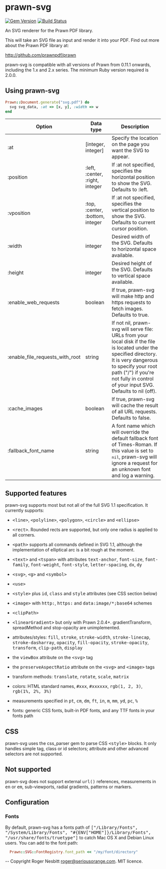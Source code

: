 # prawn-svg

[![Gem Version](https://badge.fury.io/rb/prawn-svg.svg)](https://badge.fury.io/rb/prawn-svg)
[![Build Status](https://travis-ci.org/mogest/prawn-svg.svg?branch=master)](https://travis-ci.org/mogest/prawn-svg)

An SVG renderer for the Prawn PDF library.

This will take an SVG file as input and render it into your PDF.  Find out more about the Prawn PDF library at:

  http://github.com/prawnpdf/prawn 

prawn-svg is compatible with all versions of Prawn from 0.11.1 onwards, including the 1.x and 2.x series.
The minimum Ruby version required is 2.0.0.

## Using prawn-svg

```ruby
Prawn::Document.generate("svg.pdf") do
  svg svg_data, :at => [x, y], :width => w
end
```

Option      | Data type | Description
----------- | --------- | -----------
:at         | [integer, integer] | Specify the location on the page you want the SVG to appear.
:position   | :left, :center, :right, integer | If :at not specified, specifies the horizontal position to show the SVG.  Defaults to :left.
:vposition  | :top, :center, :bottom, integer | If :at not specified, specifies the vertical position to show the SVG.  Defaults to current cursor position.
:width      | integer   | Desired width of the SVG.  Defaults to horizontal space available.
:height     | integer   | Desired height of the SVG.  Defaults to vertical space available.
:enable_web_requests | boolean | If true, prawn-svg will make http and https requests to fetch images.  Defaults to true.
:enable_file_requests_with_root | string | If not nil, prawn-svg will serve file: URLs from your local disk if the file is located under the specified directory. It is very dangerous to specify your root path ("/") if you're not fully in control of your input SVG.  Defaults to nil (off).
:cache_images | boolean   | If true, prawn-svg will cache the result of all URL requests. Defaults to false.
:fallback_font_name | string | A font name which will override the default fallback font of Times-Roman.  If this value is set to <tt>nil</tt>, prawn-svg will ignore a request for an unknown font and log a warning.

## Supported features

prawn-svg supports most but not all of the full SVG 1.1 specification.  It currently supports:

 - <tt>&lt;line&gt;</tt>, <tt>&lt;polyline&gt;</tt>, <tt>&lt;polygon&gt;</tt>, <tt>&lt;circle&gt;</tt> and <tt>&lt;ellipse&gt;</tt>

 - <tt>&lt;rect&gt;</tt>.  Rounded rects are supported, but only one radius is applied to all corners.

 - <tt>&lt;path&gt;</tt> supports all commands defined in SVG 1.1, although the
   implementation of elliptical arc is a bit rough at the moment.

 - <tt>&lt;text&gt;</tt> and <tt>&lt;tspan&gt;</tt> with attributes
   <tt>text-anchor</tt>, <tt>font-size</tt>, <tt>font-family</tt>, <tt>font-weight</tt>, <tt>font-style</tt>, <tt>letter-spacing</tt>, <tt>dx</tt>, <tt>dy</tt>

 - <tt>&lt;svg&gt;</tt>, <tt>&lt;g&gt;</tt> and <tt>&lt;symbol&gt;</tt>

 - <tt>&lt;use&gt;</tt>

 - <tt>&lt;style&gt;</tt> plus <tt>id</tt>, <tt>class</tt> and <tt>style</tt> attributes (see CSS section below)

 - <tt>&lt;image&gt;</tt> with <tt>http:</tt>, <tt>https:</tt> and <tt>data:image/\*;base64</tt> schemes

 - <tt>&lt;clipPath&gt;</tt>

 - <tt>&lt;linearGradient&gt;</tt> but only with Prawn 2.0.4+. gradientTransform, spreadMethod and stop-opacity are
   unimplemented.

 - attributes/styles: <tt>fill</tt>, <tt>stroke</tt>, <tt>stroke-width</tt>, <tt>stroke-linecap</tt>, <tt>stroke-dasharray</tt>, <tt>opacity</tt>, <tt>fill-opacity</tt>, <tt>stroke-opacity</tt>, <tt>transform</tt>, <tt>clip-path</tt>, <tt>display</tt>

 - the <tt>viewBox</tt> attribute on the <tt>&lt;svg&gt;</tt> tag

 - the <tt>preserveAspectRatio</tt> attribute on the <tt>&lt;svg&gt;</tt> and <tt>&lt;image&gt;</tt> tags

 - transform methods: <tt>translate</tt>, <tt>rotate</tt>, <tt>scale</tt>, <tt>matrix</tt>

 - colors: HTML standard names, <tt>#xxx</tt>, <tt>#xxxxxx</tt>, <tt>rgb(1, 2, 3)</tt>, <tt>rgb(1%, 2%, 3%)</tt>

 - measurements specified in <tt>pt</tt>, <tt>cm</tt>, <tt>dm</tt>, <tt>ft</tt>, <tt>in</tt>, <tt>m</tt>, <tt>mm</tt>, <tt>yd</tt>, <tt>pc</tt>, <tt>%</tt>

 - fonts: generic CSS fonts, built-in PDF fonts, and any TTF fonts in your fonts path

## CSS

prawn-svg uses the css_parser gem to parse CSS <tt>&lt;style&gt;</tt> blocks.  It only handles simple tag, class or id selectors; attribute and other advanced selectors are not supported.

## Not supported

prawn-svg does not support external <tt>url()</tt> references, measurements in <tt>en</tt> or <tt>em</tt>, sub-viewports, radial gradients, patterns or markers.

## Configuration

### Fonts

By default, prawn-svg has a fonts path of <tt>["/Library/Fonts", "/System/Library/Fonts", "#{ENV["HOME"]}/Library/Fonts", "/usr/share/fonts/truetype"]</tt> to catch
Mac OS X and Debian Linux users.  You can add to the font path:

```ruby
  Prawn::SVG::FontRegistry.font_path << "/my/font/directory"
```


--
Copyright Roger Nesbitt <roger@seriousorange.com>.  MIT licence.
